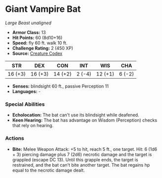 # Giant Vampire Bat

*Large* *Beast* *unaligned*

- **Armor Class:** 13
- **Hit Points:** 60 (8d10+16)
- **Speed:** fly 60 ft. walk 10 ft.
- **Challenge Rating:** 2 (450 XP)
- **Source:** [Creature Codex](https://koboldpress.com/kpstore/product/creature-codex-for-5th-edition-dnd/)

| STR | DEX | CON | INT | WIS | CHA |
| --- | --- | --- | --- | --- | --- |
| 16 (+3) | 16 (+3) | 14 (+2) | 2 (-4) | 12 (+1) | 6 (-2) |

- **Senses:** blindsight 60 ft., passive Perception 11
- **Languages:** -
### Special Abilities
- **Echolocation:** The bat can't use its blindsight while deafened.
- **Keen Hearing:** The bat has advantage on Wisdom (Perception) checks that rely on hearing.
### Actions
- **Bite:** Melee Weapon Attack: +5 to hit, reach 5 ft., one target. Hit: 6 (1d6 + 3) piercing damage plus 7 (2d6) necrotic damage and the target is grappled (escape DC 13). Until this grapple ends, the target is restrained, and the bat can't bite another target. The bat regains hp equal to the necrotic damage dealt.
